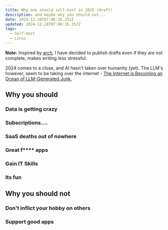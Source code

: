 ```yaml
---
title: Why one should self-host in 2025 (draft)
description: and maybe why you should not...
date: 2024-12-28T07:06:35.251Z
updated: 2024-12-28T07:06:35.257Z
tags:
  - Self-Host
  - Linux
---
```

**Note:** Inspired by [arch](https://architchandra.com/articles/the-perfectionists-guide-to-deploying-a-statamic-website-to-vercel), I have decided to publish drafts even if they are not  complete, makes writing less stressful.

2024 comes to a close, and AI hasn't taken over humanity (yet). The LLM's however, seem to be taking over the internet - [The Internet is Becoming an Ocean of LLM-Generated Junk.](https://www.trevorlasn.com/blog/the-internet-is-becoming-an-ocean-of-llm-generated-junk)

## Why you should

### Data is getting crazy

### Subscriptions....

### SaaS deaths out of nowhere

### Great f\*\*\*\* apps

### Gain IT Skills

### Its fun

## Why you should not

### Don't inflict your hobby on others

### Support good apps